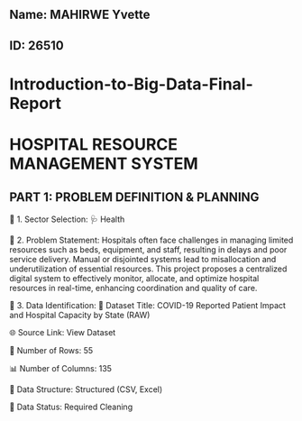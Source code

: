 
##  Name: MAHIRWE Yvette
##  ID: 26510
#  Introduction-to-Big-Data-Final-Report
#  HOSPITAL RESOURCE MANAGEMENT SYSTEM

##  PART 1: PROBLEM DEFINITION & PLANNING
 🔹 1. Sector Selection:
🩺 Health

🔹 2. Problem Statement:
Hospitals often face challenges in managing limited resources such as beds, equipment, and staff, resulting in delays and poor service delivery.
 Manual or disjointed systems lead to misallocation and underutilization of essential resources.
 This project proposes a centralized digital system to effectively monitor, allocate, and optimize hospital resources in real-time, enhancing coordination and quality of care.

🔹 3. Data Identification:
📄 Dataset Title: COVID-19 Reported Patient Impact and Hospital Capacity by State (RAW)

🌐 Source Link: View Dataset

🔢 Number of Rows: 55

📊 Number of Columns: 135

🧾 Data Structure: Structured (CSV, Excel)

🧹 Data Status: Required Cleaning

